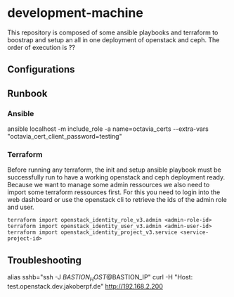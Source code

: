 # development-machine
This repository is composed of some ansible playbooks and terraform to boostrap and setup an all in one deployment of openstack and ceph. The order of execution is ??

## Configurations

## Runbook

### Ansible
ansible localhost -m include_role -a name=octavia_certs --extra-vars "octavia_cert_client_password=testing"
### Terraform
Before running any terraform, the init and setup ansible playbook must be successfully run to have a working openstack and ceph deployment ready. Because we want to manage some admin ressources we also need to import some terraform ressources first. For this you need to login into the web dashboard or use the openstack cli to retrieve the ids of the admin role and user.

```
terraform import openstack_identity_role_v3.admin <admin-role-id>
terraform import openstack_identity_user_v3.admin <admin-user-id>
terraform import openstack_identity_project_v3.service <service-project-id>
```
## Troubleshooting
alias sshb="ssh -J $BASTION_HOST@$BASTION_IP"
curl -H "Host: test.openstack.dev.jakoberpf.de" http://192.168.2.200